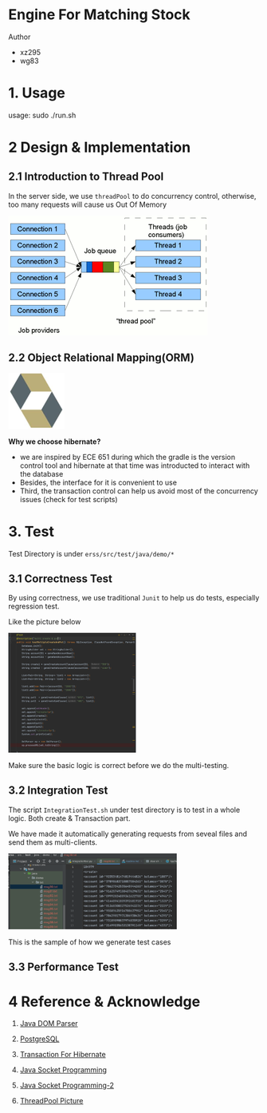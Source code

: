 # Engine For Matching Stock
Author
* xz295
* wg83

# 1. Usage
usage: sudo ./run.sh



# 2 Design & Implementation



## 2.1 Introduction to Thread Pool

In the server side, we use `threadPool` to do concurrency control, otherwise, too many requests will cause us Out Of Memory

![img](readme.assets/ThreadPool.png)





## 2.2 Object Relational Mapping(ORM)

<img src="readme.assets/E5309F9E-B543-4B7F-8612-4F38AA42B47D.jpeg" alt="shit" style="zoom:50%;" />

**Why we choose hibernate?** 

* we are inspired by ECE 651 during which the gradle is the version control tool and hibernate at that time was introducted to interact with the database
* Besides, the interface for it is convenient to use
* Third, the transaction control can help us avoid most of the concurrency issues (check for test scripts)









# 3. Test

Test Directory is under `erss/src/test/java/demo/*`



## 3.1 Correctness Test

By using correctness, we use traditional `Junit` to help us do tests, especially regression test.

Like the picture below

<img src="readme.assets/image-20220329190145377.png" alt="image-20220329190145377" style="zoom: 25%;" />



Make sure the basic logic is correct before we do the multi-testing.





## 3.2 Integration Test

The script `IntegrationTest.sh` under test directory is to test in a whole logic. Both create & Transaction part.

We have made it automatically generating requests from seveal files and send them as multi-clients.



<img src="readme.assets/image-20220330184819825.png" alt="image-20220330184819825" style="zoom:33%;" />

This is the sample of how we generate test cases





## 3.3 Performance Test









# 4 Reference & Acknowledge

1. [Java DOM Parser](https://www.tutorialspoint.com/java_xml/java_dom_parse_document.htm)
2. [PostgreSQL](https://www.tutorialspoint.com/postgresql/postgresql_java.htm)
3. [Transaction For Hibernate](https://www.javatpoint.com/hibernate-transaction-management-example)
4. [Java Socket Programming](https://www.geeksforgeeks.org/establishing-the-two-way-communication-between-server-and-client-in-java/)
5. [Java Socket Programming-2](https://www.cnblogs.com/yiwangzhibujian/p/7107785.html)

6. [ThreadPool Picture](https://www.javamex.com/tutorials/threads/thread_pools.shtml)